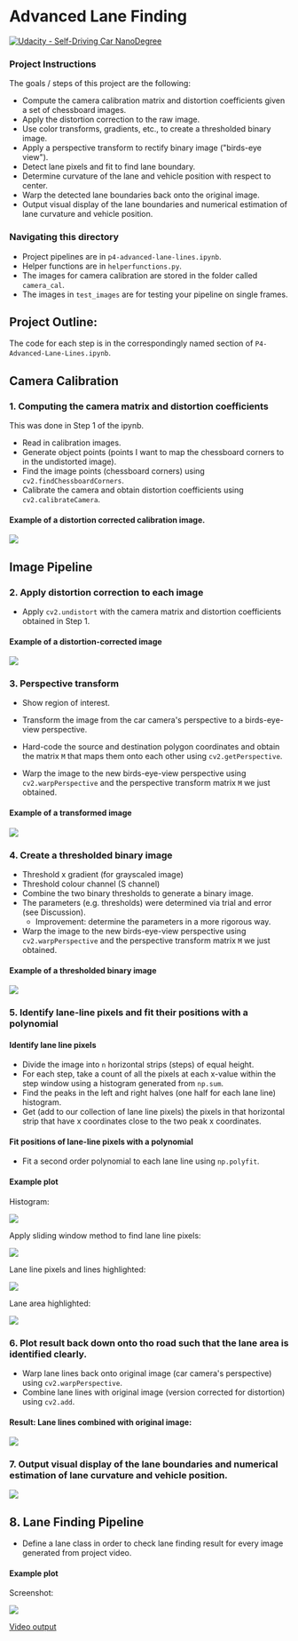 # Advanced Lane Finding

[![Udacity - Self-Driving Car NanoDegree](https://s3.amazonaws.com/udacity-sdc/github/shield-carnd.svg)](http://www.udacity.com/drive)

### Project Instructions
The goals / steps of this project are the following:  

* Compute the camera calibration matrix and distortion coefficients given a set of chessboard images.
* Apply the distortion correction to the raw image.  
* Use color transforms, gradients, etc., to create a thresholded binary image.
* Apply a perspective transform to rectify binary image ("birds-eye view"). 
* Detect lane pixels and fit to find lane boundary.
* Determine curvature of the lane and vehicle position with respect to center.
* Warp the detected lane boundaries back onto the original image.
* Output visual display of the lane boundaries and numerical estimation of lane curvature and vehicle position.

### Navigating this directory
* Project pipelines are in `p4-advanced-lane-lines.ipynb`.
* Helper functions are in `helperfunctions.py`.
* The images for camera calibration are stored in the folder called `camera_cal`.  
* The images in `test_images` are for testing your pipeline on single frames.


## Project Outline:
The code for each step is in the correspondingly named section of `P4-Advanced-Lane-Lines.ipynb`.

##  Camera Calibration

### 1. Computing the camera matrix and distortion coefficients
This was done in Step 1 of the ipynb.
* Read in calibration images.
* Generate object points (points I want to map the chessboard corners to in the undistorted image).
* Find the image points (chessboard corners) using `cv2.findChessboardCorners`.
* Calibrate the camera and obtain distortion coefficients using `cv2.calibrateCamera`.

#### Example of a distortion corrected calibration image.
![](https://github.com/anyuguo/Self-Driving-Car--Udacity-/blob/master/Term1/P4-Advanced-Lane-Finding/readme_images/camera%20calibration.png)


## Image Pipeline

### 2. Apply distortion correction to each image
* Apply `cv2.undistort` with the camera matrix and distortion coefficients obtained in Step 1. 

#### Example of a distortion-corrected image
![](https://github.com/anyuguo/Self-Driving-Car--Udacity-/blob/master/Term1/P4-Advanced-Lane-Finding/readme_images/2.png)

### 3. Perspective transform
* Show region of interest.

* Transform the image from the car camera's perspective to a birds-eye-view perspective.
* Hard-code the source and destination polygon coordinates and obtain the matrix `M` that maps them onto each other using `cv2.getPerspective`.
* Warp the image to the new birds-eye-view perspective using `cv2.warpPerspective` and the perspective transform matrix `M` we just obtained.

#### Example of a transformed image

![](https://github.com/anyuguo/Self-Driving-Car--Udacity-/blob/master/Term1/P4-Advanced-Lane-Finding/readme_images/3.png)


### 4. Create a thresholded binary image

* Threshold x gradient (for grayscaled image)
* Threshold colour channel (S channel)
* Combine the two binary thresholds to generate a binary image.
* The parameters (e.g. thresholds) were determined via trial and error (see Discussion). 
    * Improvement: determine the parameters in a more rigorous way.
* Warp the image to the new birds-eye-view perspective using `cv2.warpPerspective` and the perspective transform matrix `M` we just obtained.

#### Example of a thresholded binary image
![](https://github.com/anyuguo/Self-Driving-Car--Udacity-/blob/master/Term1/P4-Advanced-Lane-Finding/readme_images/5.png)




### 5. Identify lane-line pixels and fit their positions with a polynomial

#### Identify lane line pixels
* Divide the image into `n` horizontal strips (steps) of equal height.
* For each step, take a count of all the pixels at each x-value within the step window using a histogram generated from `np.sum`.
* Find the peaks in the left and right halves (one half for each lane line) histogram.
* Get (add to our collection of lane line pixels) the pixels in that horizontal strip that have x coordinates close to the two peak x coordinates.

#### Fit positions of lane-line pixels with a polynomial
* Fit a second order polynomial to each lane line using `np.polyfit`.

#### Example plot
Histogram:

![](https://github.com/anyuguo/Self-Driving-Car--Udacity-/blob/master/Term1/P4-Advanced-Lane-Finding/readme_images/6.png)


Apply sliding window method to find lane line pixels:

![](https://github.com/anyuguo/Self-Driving-Car--Udacity-/blob/master/Term1/P4-Advanced-Lane-Finding/readme_images/7.png)


Lane line pixels and lines highlighted:

![](https://github.com/anyuguo/Self-Driving-Car--Udacity-/blob/master/Term1/P4-Advanced-Lane-Finding/readme_images/8.png)


Lane area highlighted:

![](https://github.com/anyuguo/Self-Driving-Car--Udacity-/blob/master/Term1/P4-Advanced-Lane-Finding/readme_images/9.png)


### 6. Plot result back down onto tho road such that the lane area is identified clearly.
* Warp lane lines back onto original image (car camera's perspective) using `cv2.warpPerspective`.
* Combine lane lines with original image (version corrected for distortion) using `cv2.add`.

#### Result: Lane lines combined with original image:

![](https://github.com/anyuguo/Self-Driving-Car--Udacity-/blob/master/Term1/P4-Advanced-Lane-Finding/readme_images/10.png)

### 7. Output visual display of the lane boundaries and numerical estimation of lane curvature and vehicle position.

![](https://github.com/anyuguo/Self-Driving-Car--Udacity-/blob/master/Term1/P4-Advanced-Lane-Finding/readme_images/11.png)

## 8. Lane Finding Pipeline

* Define a lane class in order to check lane finding result for every image generated from project video.

#### Example plot
Screenshot:

![](https://github.com/anyuguo/Self-Driving-Car--Udacity-/blob/master/Term1/P4-Advanced-Lane-Finding/readme_images/12.png)

[Video output](./project_output.mp4)



